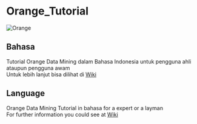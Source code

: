 # Orange_Tutorial

![Orange](https://external-content.duckduckgo.com/iu/?u=https%3A%2F%2Falexismariage.com%2Fwp-content%2Fuploads%2F2019%2F11%2F124128%2Fannoying-orange-live-action.jpg&f=1&nofb=1)

## Bahasa
Tutorial Orange Data Mining dalam Bahasa Indonesia untuk pengguna ahli ataupun pengguna awam  
Untuk lebih lanjut bisa dilihat di [Wiki](https://github.com/ranggakd/Orange_Tutorial/wiki)

##  Language
Orange Data Mining Tutorial in bahasa for a expert or a layman  
For further information you could see at [Wiki](https://github.com/ranggakd/Orange_Tutorial/wiki)
